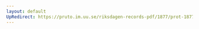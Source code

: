 ```yaml
---
layout: default
UpRedirect: https://pruto.im.uu.se/riksdagen-records-pdf/1877/prot-1877--ak--028.pdf
---
```


